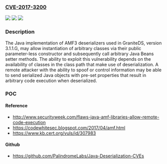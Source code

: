 ### [CVE-2017-3200](https://cve.mitre.org/cgi-bin/cvename.cgi?name=CVE-2017-3200)
![](https://img.shields.io/static/v1?label=Product&message=Framework&color=blue)
![](https://img.shields.io/static/v1?label=Version&message=3.1.1.G%20&color=brightgreen)
![](https://img.shields.io/static/v1?label=Vulnerability&message=CWE-913%3A%20Improper%20Control%20of%20Dynamically-Managed%20Code%20Resources&color=brightgreen)

### Description

The Java implementation of AMF3 deserializers used in GraniteDS, version 3.1.1.G, may allow instantiation of arbitrary classes via their public parameter-less constructor and subsequently call arbitrary Java Beans setter methods. The ability to exploit this vulnerability depends on the availability of classes in the class path that make use of deserialization. A remote attacker with the ability to spoof or control information may be able to send serialized Java objects with pre-set properties that result in arbitrary code execution when deserialized.

### POC

#### Reference
- http://www.securityweek.com/flaws-java-amf-libraries-allow-remote-code-execution
- https://codewhitesec.blogspot.com/2017/04/amf.html
- https://www.kb.cert.org/vuls/id/307983

#### Github
- https://github.com/PalindromeLabs/Java-Deserialization-CVEs

